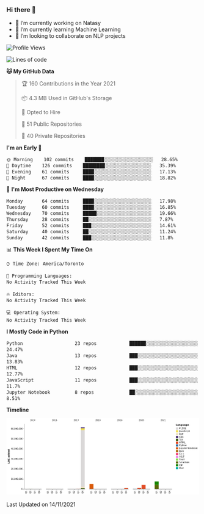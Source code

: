 ### Hi there 👋

<!--
**disooqi/disooqi** is a ✨ _special_ ✨ repository because its `README.md` (this file) appears on your GitHub profile.
-->
- 🔭 I’m currently working on Natasy
- 🌱 I’m currently learning Machine Learning
- 👯 I’m looking to collaborate on NLP projects
<!--
- 🤔 I’m looking for help with ...
- 💬 Ask me about ...
- 📫 How to reach me: http://mohamed.eldesouki.ca
- 😄 Pronouns: ...
- ⚡ Fun fact: ...
-->

<!--START_SECTION:waka-->
![Profile Views](http://img.shields.io/badge/Profile%20Views-0-blue)

![Lines of code](https://img.shields.io/badge/From%20Hello%20World%20I%27ve%20Written-80.8%20million%20lines%20of%20code-blue)

**🐱 My GitHub Data** 

> 🏆 160 Contributions in the Year 2021
 > 
> 📦 4.3 MB Used in GitHub's Storage 
 > 
> 💼 Opted to Hire
 > 
> 📜 51 Public Repositories 
 > 
> 🔑 40 Private Repositories  
 > 
**I'm an Early 🐤** 

```text
🌞 Morning    102 commits    ███████░░░░░░░░░░░░░░░░░░   28.65% 
🌆 Daytime    126 commits    ████████░░░░░░░░░░░░░░░░░   35.39% 
🌃 Evening    61 commits     ████░░░░░░░░░░░░░░░░░░░░░   17.13% 
🌙 Night      67 commits     ████░░░░░░░░░░░░░░░░░░░░░   18.82%

```
📅 **I'm Most Productive on Wednesday** 

```text
Monday       64 commits     ████░░░░░░░░░░░░░░░░░░░░░   17.98% 
Tuesday      60 commits     ████░░░░░░░░░░░░░░░░░░░░░   16.85% 
Wednesday    70 commits     █████░░░░░░░░░░░░░░░░░░░░   19.66% 
Thursday     28 commits     ██░░░░░░░░░░░░░░░░░░░░░░░   7.87% 
Friday       52 commits     ███░░░░░░░░░░░░░░░░░░░░░░   14.61% 
Saturday     40 commits     ██░░░░░░░░░░░░░░░░░░░░░░░   11.24% 
Sunday       42 commits     ███░░░░░░░░░░░░░░░░░░░░░░   11.8%

```


📊 **This Week I Spent My Time On** 

```text
⌚︎ Time Zone: America/Toronto

💬 Programming Languages: 
No Activity Tracked This Week

🔥 Editors: 
No Activity Tracked This Week

💻 Operating System: 
No Activity Tracked This Week

```

**I Mostly Code in Python** 

```text
Python                   23 repos            ██████░░░░░░░░░░░░░░░░░░░   24.47% 
Java                     13 repos            ███░░░░░░░░░░░░░░░░░░░░░░   13.83% 
HTML                     12 repos            ███░░░░░░░░░░░░░░░░░░░░░░   12.77% 
JavaScript               11 repos            ███░░░░░░░░░░░░░░░░░░░░░░   11.7% 
Jupyter Notebook         8 repos             ██░░░░░░░░░░░░░░░░░░░░░░░   8.51%

```


**Timeline**

![Chart not found](https://raw.githubusercontent.com/disooqi/disooqi/master/charts/bar_graph.png) 


 Last Updated on 14/11/2021
<!--END_SECTION:waka-->

